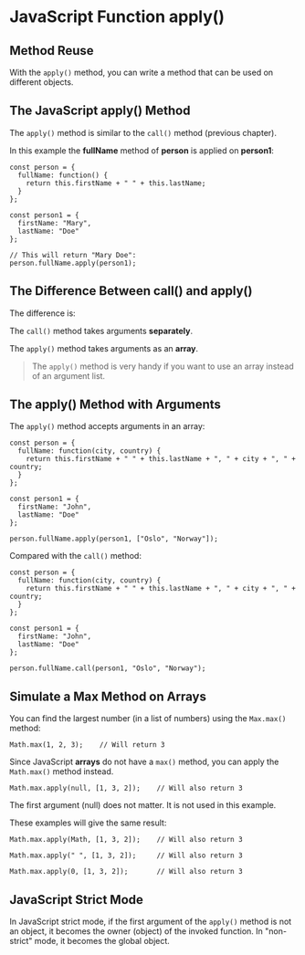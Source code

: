# JavaScript Function apply()

## Method Reuse

With the `apply()` method, you can write a method that can be used on different objects.

## The JavaScript apply() Method

The `apply()` method is similar to the `call()` method (previous chapter).

In this example the **fullName** method of **person** is applied on **person1**:

```
const person = {
  fullName: function() {
    return this.firstName + " " + this.lastName;
  }
};

const person1 = {
  firstName: "Mary",
  lastName: "Doe"
};

// This will return "Mary Doe":
person.fullName.apply(person1);
```

## The Difference Between call() and apply()

The difference is:

The `call()` method takes arguments **separately**.

The `apply()` method takes arguments as an **array**.

> The `apply()` method is very handy if you want to use an array instead of an argument list.

## The apply() Method with Arguments

The `apply()` method accepts arguments in an array:

```
const person = {
  fullName: function(city, country) {
    return this.firstName + " " + this.lastName + ", " + city + ", " + country;
  }
};

const person1 = {
  firstName: "John",
  lastName: "Doe"
};

person.fullName.apply(person1, ["Oslo", "Norway"]);
```

Compared with the `call()` method:

```
const person = {
  fullName: function(city, country) {
    return this.firstName + " " + this.lastName + ", " + city + ", " + country;
  }
};

const person1 = {
  firstName: "John",
  lastName: "Doe"
};

person.fullName.call(person1, "Oslo", "Norway");
```

## Simulate a Max Method on Arrays

You can find the largest number (in a list of numbers) using the `Max.max()` method:

```
Math.max(1, 2, 3);    // Will return 3
```

Since JavaScript **arrays** do not have a `max()` method, you can apply the `Math.max()` method instead.

```
Math.max.apply(null, [1, 3, 2]);    // Will also return 3
```

The first argument (null) does not matter. It is not used in this example.

These examples will give the same result:

```
Math.max.apply(Math, [1, 3, 2]);    // Will also return 3
```

```
Math.max.apply(" ", [1, 3, 2]);     // Will also return 3
```

```
Math.max.apply(0, [1, 3, 2]);       // Will also return 3
```

## JavaScript Strict Mode

In JavaScript strict mode, if the first argument of the `apply()` method is not an object, it becomes the owner (object) of the invoked function. In "non-strict" mode, it becomes the global object.
